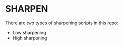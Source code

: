 # SHARPEN

There are two types of sharpening scripts in this repo:
  * Low sharpening
  * High sharpening
